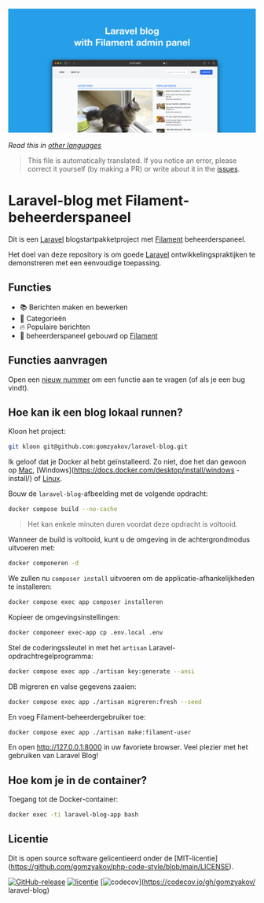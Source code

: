 ![Laravel-blog met Filament-beheerderspaneel](../docs/social-preview-en.png)

_Read this in [other languages](./Translations.md)_

>This file is automatically translated. If you notice an error, please correct it yourself (by making a PR) or write about it in the [issues](https://github.com/gomzyakov/laravel-blog/issues).

# Laravel-blog met Filament-beheerderspaneel

Dit is een [Laravel](https://laravel.com) blogstartpakketproject met [Filament](https://filamentphp.com) beheerderspaneel.

Het doel van deze repository is om goede [Laravel](https://laravel.com) ontwikkelingspraktijken te demonstreren met een eenvoudige toepassing.

## Functies

- 📚 Berichten maken en bewerken
- 🥑 Categorieën
- 🔥 Populaire berichten
- 🎉 beheerderspaneel gebouwd op [Filament](https://filamentphp.com)

## Functies aanvragen

Open een [nieuw nummer](https://github.com/gomzyakov/laravel-blog/issues/new) om een functie aan te vragen (of als je een bug vindt).

## Hoe kan ik een blog lokaal runnen?

Kloon het project:

``` bash
git kloon git@github.com:gomzyakov/laravel-blog.git
```

Ik geloof dat je Docker al hebt geïnstalleerd. Zo niet, doe het dan gewoon op [Mac](https://docs.docker.com/desktop/install/mac-install/), [Windows](https://docs.docker.com/desktop/install/windows -install/) of [Linux](https://docs.docker.com/desktop/install/linux-install/).

Bouw de `laravel-blog`-afbeelding met de volgende opdracht:

``` bash
docker compose build --no-cache
```

>Het kan enkele minuten duren voordat deze opdracht is voltooid.

Wanneer de build is voltooid, kunt u de omgeving in de achtergrondmodus uitvoeren met:

``` bash
docker componeren -d
```

We zullen nu `composer install` uitvoeren om de applicatie-afhankelijkheden te installeren:

``` bash
docker compose exec app composer installeren
```

Kopieer de omgevingsinstellingen:

``` bash
docker componeer exec-app cp .env.local .env
```

Stel de coderingssleutel in met het `artisan` Laravel-opdrachtregelprogramma:

``` bash
docker compose exec app ./artisan key:generate --ansi
```

DB migreren en valse gegevens zaaien:

``` bash
docker compose exec app ./artisan migreren:fresh --seed
```

En voeg Filament-beheerdergebruiker toe:

``` bash
docker compose exec app ./artisan make:filament-user
```

En open http://127.0.0.1:8000 in uw favoriete browser. Veel plezier met het gebruiken van Laravel Blog!

## Hoe kom je in de container?

Toegang tot de Docker-container:

``` bash
docker exec -ti laravel-blog-app bash
```

## Licentie

Dit is open source software gelicentieerd onder de [MIT-licentie] (https://github.com/gomzyakov/php-code-style/blob/main/LICENSE).


[![GitHub-release](https://img.shields.io/github/release/gomzyakov/laravel-blog.svg)](https://github.com/gomzyakov/laravel-blog/releases/latest)
[![licentie](https://img.shields.io/badge/License-MIT-green.svg)](https://github.com/gomzyakov/laravel-blog/blob/development/LICENSE)
[![codecov](https://codecov.io/gh/gomzyakov/laravel-blog/branch/main/graph/badge.svg?token=4CYTVMVUYV)](https://codecov.io/gh/gomzyakov/ laravel-blog)
